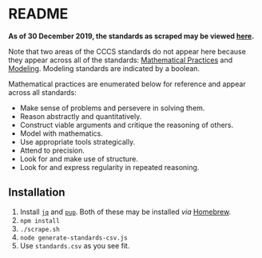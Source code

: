 # README

**As of 30 December 2019, the standards as scraped may be viewed [here](https://www.notion.so/powderhouse/446fa0839c05410fa2b9ccdb0223e644?v=d54ef6bc7cbe40458385c2fb271ab993).**

Note that two areas of the CCCS standards do not appear here because they appear across all of the standards: [Mathematical Practices](http://www.corestandards.org/Math/Practice/) and [Modeling](http://www.corestandards.org/Math/Content/HSM/).  Modeling standards are indicated by a boolean.

Mathematical practices are enumerated below for reference and appear across all standards:

+ Make sense of problems and persevere in solving them.
+ Reason abstractly and quantitatively.
+ Construct viable arguments and critique the reasoning of others.
+ Model with mathematics.
+ Use appropriate tools strategically.
+ Attend to precision.
+ Look for and make use of structure.
+ Look for and express regularity in repeated reasoning.

## Installation

1. Install [`jq`](https://stedolan.github.io/jq/) and [`pup`](https://github.com/ericchiang/pup).  Both of these may be installed _via_ [Homebrew](http://brew.sh/).
2. `npm install`
3. `./scrape.sh`
3. `node generate-standards-csv.js`
4. Use `standards.csv` as you see fit.